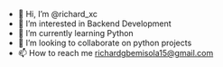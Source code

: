 - 👋 Hi, I’m @richard_xc
- 👀 I’m interested in Backend Development
- 🌱 I’m currently learning Python
- 💞️ I’m looking to collaborate on python projects
- 📫 How to reach me richardgbemisola15@gmail.com

<!---
thaerichard/thaerichard is a ✨ special ✨ repository because its `README.md` (this file) appears on your GitHub profile.
You can click the Preview link to take a look at your changes.
--->
